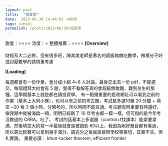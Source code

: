 ```yaml
---
layout: post
title:  "投資學"
date:  2023-06-30 14:44:02 +0800
tags: school
permalink: /posts/2023/06/30/投資學
---
```



甜度：⭐⭐⭐⭐
涼度：⭐
整體推薦：⭐⭐⭐⭐
**[Overview]**

財經系大二必修，但有很多班，陳其美老師是著名的超級無敵吃數學，微積分不好或討厭數學的請慎重考慮

**[Loading]**

每週都會有一份作業，會分成小組 4~6 人討論，最後交出去一份 pdf，不能遲交，每個禮拜大約會有 5 題，覺得不看解答真的會超級無敵難，難到往生的那種，這學期基本上就是都在讀投資學。
有一點蠻重要的是改網址可以看到之前的作業（基本上大同小異），也可以有之前的考古題，考試是多選10題 20 分鐘 + 填空 ~20 格 3 個小時，分開考的，所以時間不能互通。考古題有時重要有時還好，像我期中就被海扁一頓，明明已經刷了 10 年考古都一模一樣，但可撥的是今年考沒教過的 CRRA，吐了。
考試的話基本上多選題（control+f找課本）能拿要拿滿，然後填空大約寫一半最後就會是被調到 80以上，我因為剛好題目都有看過，所以算比較賽可以拿到幾乎滿分，調完分之後就直接照學校等第切，其實不涼，但扎實甜。
重要必讀： khun-tucker theorem, efficient frontier

